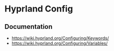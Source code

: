 # Hyprland Config

## Documentation
- <https://wiki.hyprland.org/Configuring/Keywords/>
- <https://wiki.hyprland.org/Configuring/Variables/>
